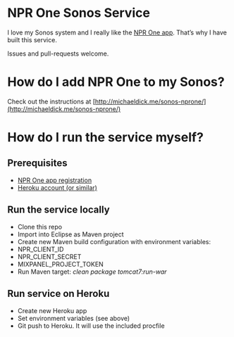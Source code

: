 # NPR One Sonos Service
I love my Sonos system and I really like the [NPR One app](http://www.npr.org/about/products/npr-one/). That’s why I have built this service.

Issues and pull-requests welcome.

# How do I add NPR One to my Sonos?
Check out the instructions at [http://michaeldick.me/sonos-nprone/](http://michaeldick.me/sonos-nprone/)

# How do I run the service myself?

## Prerequisites
* [NPR One app registration](http://dev.npr.org)
* [Heroku account (or similar)](https://heroku.com)

## Run the service locally
* Clone this repo
* Import into Eclipse as Maven project
* Create new Maven build configuration with environment variables:
 * NPR_CLIENT_ID
 * NPR_CLIENT_SECRET
 * MIXPANEL_PROJECT_TOKEN
* Run Maven target: *clean package tomcat7:run-war*

## Run service on Heroku
* Create new Heroku app
* Set environment variables (see above)
* Git push to Heroku. It will use the included procfile